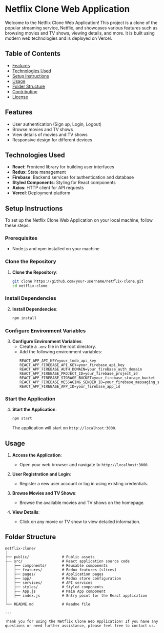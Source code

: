 # Netflix Clone Web Application

Welcome to the Netflix Clone Web Application! This project is a clone of the popular streaming service, Netflix, and showcases various features such as browsing movies and TV shows, viewing details, and more. It is built using modern web technologies and is deployed on Vercel.

## Table of Contents
- [Features](#features)
- [Technologies Used](#technologies-used)
- [Setup Instructions](#setup-instructions)
- [Usage](#usage)
- [Folder Structure](#folder-structure)
- [Contributing](#contributing)
- [License](#license)

## Features
- User authentication (Sign up, Login, Logout)
- Browse movies and TV shows
- View details of movies and TV shows
- Responsive design for different devices

## Technologies Used
- **React**: Frontend library for building user interfaces
- **Redux**: State management
- **Firebase**: Backend services for authentication and database
- **Styled Components**: Styling for React components
- **Axios**: HTTP client for API requests
- **Vercel**: Deployment platform

## Setup Instructions
To set up the Netflix Clone Web Application on your local machine, follow these steps:

### Prerequisites
- Node.js and npm installed on your machine

### Clone the Repository
1. **Clone the Repository**:
   ```bash
   git clone https://github.com/your-username/netflix-clone.git
   cd netflix-clone
   ```

### Install Dependencies
2. **Install Dependencies**:
   ```bash
   npm install
   ```

### Configure Environment Variables
3. **Configure Environment Variables**:
   - Create a `.env` file in the root directory.
   - Add the following environment variables:
     ```
     REACT_APP_API_KEY=your_tmdb_api_key
     REACT_APP_FIREBASE_API_KEY=your_firebase_api_key
     REACT_APP_FIREBASE_AUTH_DOMAIN=your_firebase_auth_domain
     REACT_APP_FIREBASE_PROJECT_ID=your_firebase_project_id
     REACT_APP_FIREBASE_STORAGE_BUCKET=your_firebase_storage_bucket
     REACT_APP_FIREBASE_MESSAGING_SENDER_ID=your_firebase_messaging_sender_id
     REACT_APP_FIREBASE_APP_ID=your_firebase_app_id
     ```

### Start the Application
4. **Start the Application**:
   ```bash
   npm start
   ```
   The application will start on `http://localhost:3000`.

## Usage
1. **Access the Application**:
   - Open your web browser and navigate to `http://localhost:3000`.

2. **User Registration and Login**:
   - Register a new user account or log in using existing credentials.

3. **Browse Movies and TV Shows**:
   - Browse the available movies and TV shows on the homepage.

4. **View Details**:
   - Click on any movie or TV show to view detailed information.

## Folder Structure
```
netflix-clone/
│
├── public/               # Public assets
├── src/                  # React application source code
│   ├── components/       # Reusable components
│   ├── features/         # Redux features (slices)
│   ├── pages/            # Application pages
│   ├── app/              # Redux store configuration
│   ├── services/         # API services
│   ├── styles/           # Styled components
│   ├── App.js            # Main App component
│   ├── index.js          # Entry point for the React application
│
└── README.md             # Readme file

---

Thank you for using the Netflix Clone Web Application! If you have any questions or need further assistance, please feel free to contact us.

